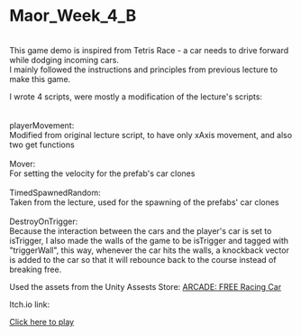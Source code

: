 ﻿# Maor_Week_4_B
<br/>This game demo is inspired from Tetris Race - a car needs to drive forward while dodging incoming cars.<br/>
I mainly followed the instructions and principles from previous lecture to make this game.<br/>

I wrote 4 scripts, were mostly a modification of the lecture's scripts:  <br/>
 <br/> <br/>playerMovement: <br/>
Modified from original lecture script, to have only xAxis movement, and also two get functions
 <br/> <br/>Mover: <br/>
For setting the velocity for the prefab's car clones
 <br/> <br/>TimedSpawnedRandom: <br/>
Taken from the lecture, used for the spawning of the prefabs' car clones
 <br/> <br/>DestroyOnTrigger: <br/>
Because the interaction between the cars and the player's car is set to isTrigger, I also made the walls of the game to be isTrigger and tagged with "triggerWall",
this way, whenever the car hits the walls, a knockback vector is added to the car so that it will rebounce back to the course instead of breaking free.



Used the assets from the Unity Assests Store:
[ARCADE: FREE Racing Car](https://assetstore.unity.com/packages/3d/vehicles/land/arcade-free-racing-car-161085)

Itch.io link:

[Click here to play](https://maor55.itch.io/week-4-question-b)
